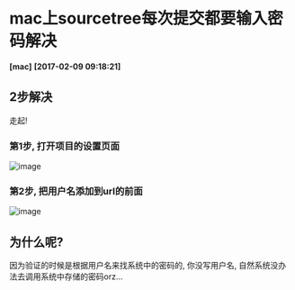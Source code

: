 # mac上sourcetree每次提交都要输入密码解决
**[mac]**   **[2017-02-09 09:18:21]**

## 2步解决
走起!

### 第1步, 打开项目的设置页面
![image](https://383514580.github.io/server/assets/1.png)

### 第2步, 把用户名添加到url的前面

![image](https://383514580.github.io/server/assets/2.png)

## 为什么呢?
因为验证的时候是根据用户名来找系统中的密码的, 你没写用户名, 自然系统没办法去调用系统中存储的密码orz...


